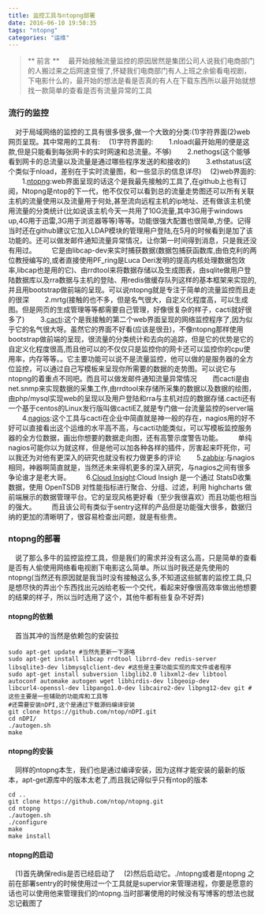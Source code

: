 ```yaml
---
title: 监控工具与ntopng部署
date: 2016-06-10 19:58:35
tags: "ntopng"
categories: "运维"
---
```

>** 前言 **
　最开始接触流量监控的原因居然是集团公司人说我们电商部门的人搬过来之后网速变慢了,怀疑我们电商部门有人上班之余偷看电视剧，下电影什么的，最开始的想法是看是否真的有人在下载东西所以最开始就想找一款简单的查看是否有流量异常的工具

### 流行的监控 ###
　对于局域网络的监控的工具有很多很多,做一个大致的分类:(1)字符界面(2)web网页呈现。其中常用的工具有:
　(1)字符界面的:
　　1.nload(最开始用的便是这款,但是只能看到每张网卡的实时网速和总流量。不够)
　　2.nethogs(这个能够看到网卡的总流量以及流量是通过哪些程序发送的和接收的)
　　3.ethstatus(这个类似于nload，差别在于实时流量图，和一些显示的信息详尽)
　(2)web界面的:
　　1.[ntopng](http://www.ntop.org/products/traffic-analysis/ntop/):web界面呈现的话这个是我最先接触的工具了,在github上也有订阅，Ntopng是ntop的下一代，他不仅仅可以看到总的流量走势图还可以所有关联主机的流量使用以及流量用于何处,甚至流向远程主机的ip地址、还有做该主机使用流量的分类统计(比如说该主机今天一共用了10G流量,其中3G用于windows up,4G用于迅雷,3G用于浏览器等等)等等。功能很强大配置也很简单,方便。记得当时还在github建议它加入LDAP模块的管理用户登陆,在5月的时候看到是加了该功能的。还可以做发邮件通知流量异常情况，让你第一时间得到消息，只是我还没有用过。
　　它是由libcap-dev来实时捕获数据(数据包捕获函数库,由伯克利的两位教授编写的,或者直接使用PF_ring是Luca Deri发明的提高内核处理数据包效率,libcap也是用的它)、由rrdtool来将数据存储以及生成图表，由sqlite做用户登陆数据库以及rra数据与主机的登陆、用redis做缓存队列这样的基本框架来实现的,并且用bootstrap做前端的呈现。可以说ntopng就是专注于简单的流量监控而且走的很深
　　2.mrtg(接触的也不多，但是名气很大，自定义化程度高，可以生成图。但是网页的生成管理等等都需要自己管理，好像很复杂的样子，cacti就好很多了)
　　3.[cacti](http://www.cacti.net/):这个是我接触的第二个web界面呈现的网络监控程序了,因为似乎它的名气很大呀。虽然它的界面不好看(应该是很丑)，不像ntopng那样使用bootstrap做前端的呈现，很流量的分类统计和去向的追踪，但是它的优势是它的自定义化程度很高,而且他可以的不仅仅只是监控你的网卡还可以监控你的cpu使用率，内存等等。。它主要功能可以说不是流量监控，他可以做的是服务器的全方位监控，可以通过自己写模板来呈现你所需要的数据的走势图。可以说它与ntopng的着重点不同吧。而且可以做发邮件通知流量异常情况
　　而cacti是由net.snmp来实现数据的采集工作,由rrdtool来存储所采集的数据以及数据的绘图，由php/mysql实现web的呈现以及用户登陆和rra与主机对应的数据存储.cacti还有一个基于centos的Linux发行版叫做cactiEZ,就是专门做一台流量监控的server端
　　4.[nagios](https://www.nagios.org/):这个工具与cacti在企业中简直就是神一般的存在，nagios用的好不好可以直接看出这个运维的水平高不高，与cacti功能类似，可以写模板监控服务器的全方位数据，画出你想要的数据走向图，还有高警示度警告功能。
　　单纯nagios可能你以为就这样，但是他可以加各种各样的插件，厉害起来吓死你，可以我还为对他有更深入的研究也就没有权力做更多的评论
　　5.[zabbix](http://www.zabbix.org/wiki/Main_Page):与nagios相同，神器啊简直就是，当然还未来得机更多的深入研究，与nagios之间有很多争论谁才是老大哥。
　　6.[Cloud Insight](http://www.oneapm.com/ci/feature.html):Cloud Insigh 是一个通过 StatsD收集数据，使用 OpenTSDB 对性能指标进行聚合、分组、过滤，利用 highcharts 做前端展示的数据管理平台。它的呈现风格更好看（至少我很喜欢）而且功能也相当的强大。
　　而且该公司有类似于sentry这样的产品但是功能强大很多，数据归纳的更加的清晰明了，很容易检查出问题，就是有些贵。
### ntopng的部署 ###
　说了那么多牛的监控监控工具，但是我们的需求并没有这么高，只是简单的查看是否有人偷使用网络看电视剧下电影这么简单。所以当时我还是先使用的ntopng(当然还有原因就是我当时没有接触这么多,不知道这些腻害的监控工具,只是想尽快的弄出个东西找出元凶给老板一个交代，看起来好像很高效率做出他想要的结果的样子，所以当时选用了这个，其他牛都有些复杂不好弄)
#### ntopng的依赖 ####
　首当其冲的当然是依赖包的安装拉
```
sudo apt-get update #当然先更新一下源咯
sudo apt-get install libcap rrdtool librrd-dev redis-server libsqlite3-dev libmysqlclient-dev #这些是主要功能实现的库文件或者程序
sudo apt-get install subversion libglib2.0 libxml2-dev libtool autoconf automake autogen wget libhirdis-dev libgeoip-dev 
libcurl4-openssl-dev libpango1.0-dev libcairo2-dev libpng12-dev git #这些主要是一些辅助的功能库和工具等
#还需要安装nDPI,这个是通过下载源码编译安装
git clone https://github.com/ntop/nDPI.git
cd nDPI/
./autogen.sh
make
```
#### ntopng的安装 ####
　同样的ntopng本生，我们也是通过编译安装，因为这样才能安装的最新的版本，apt-get源库中的版本太老了,而且我记得似乎只有ntop的版本
```
cd ..
git clone https://github.com/ntop/ntopng.git
cd ntopng
./autogen.sh
./configure
make
make install
```
#### ntopng的启动 ####
　(1)首先确保redis是否已经启动了
　(2)然后启动它。./ntopng或者是ntopng
之前在部署sentry的时候使用过一个工具就是supervior来管理进程，你要是愿意的话也可以使用他来管理我们的ntopng.当时部署使用的时候没有写博客的想法也就忘记截图了
